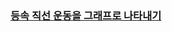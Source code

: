 ### [등속 직선 운동을 그래프로 나타내기](https://github.com/bluestronica/bluestronica.github.io/blob/main/WindowsAPI_GAME/WindowAPIGame_01_06.md)
